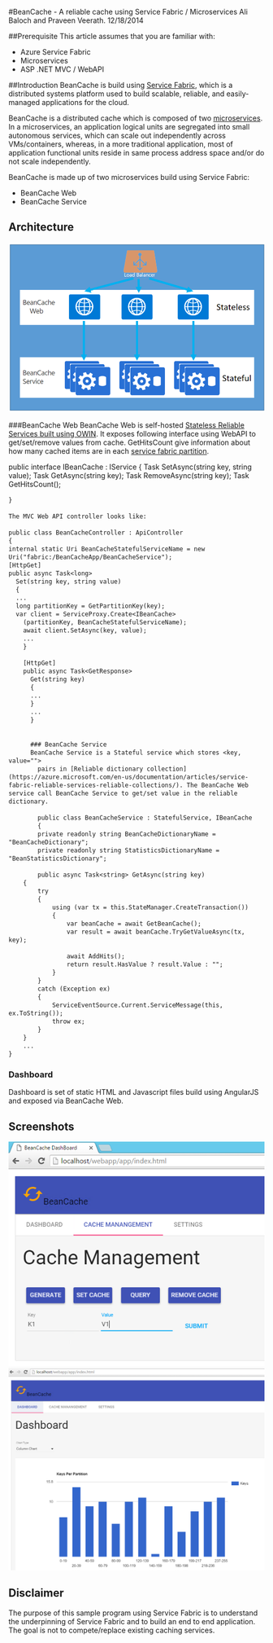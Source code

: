 <properties
   pageTitle="BeanCache"
   description="Simple cache using Service Fabric"
   services="service-fabric"
   documentationCenter=".net"
   authors="Ali Baloch, Praveen Veerath"
   manager=""
   editor=""/>

#BeanCache - A reliable cache using Service Fabric / Microservices
Ali Baloch and Praveen Veerath.
12/18/2014


##Prerequisite
This article assumes that you are familiar with:

- Azure Service Fabric
- Microservices
- ASP .NET MVC / WebAPI

##Introduction
BeanCache is build using [Service Fabric](https://azure.microsoft.com/en-us/documentation/articles/service-fabric-overview/), which is a distributed systems platform used to build scalable, reliable, and easily-managed applications for the cloud.

BeanCache is a distributed cache which is composed of two [microservices](https://msdn.microsoft.com/en-us/magazine/mt595752.aspx). In a microservices, an application logical units are segregated into small autonomous services, which can scale out independently across VMs/containers, whereas, in a more traditional application, most of application functional units reside in same process address space and/or do not scale independently.

BeanCache is made up of two microservices build using Service Fabric:

- BeanCache Web
- BeanCache Service

## Architecture

![BeanCache Architecture](https://raw.githubusercontent.com/alibaloch/BeanCache/master/images/Architecture.png)

###BeanCache Web
BeanCache Web is self-hosted [Stateless Reliable Services built using OWIN](https://azure.microsoft.com/en-us/documentation/articles/service-fabric-reliable-services-communication-webapi/). It exposes following interface using WebAPI to get/set/remove values from cache. GetHitsCount give information about how many cached items are in each [service fabric partition](https://azure.microsoft.com/en-us/documentation/articles/service-fabric-concepts-partitioning/).


public interface IBeanCache : IService
{
Task SetAsync(string key, string value);
Task<string>
  GetAsync(string key);
  Task RemoveAsync(string key);
  Task<long>
    GetHitsCount();

    }

    The MVC Web API controller looks like:

    public class BeanCacheController : ApiController
    {
    internal static Uri BeanCacheStatefulServiceName = new Uri("fabric:/BeanCacheApp/BeanCacheService");
    [HttpGet]
    public async Task<long>
      Set(string key, string value)
      {
      ...
      long partitionKey = GetPartitionKey(key);
      var client = ServiceProxy.Create<IBeanCache>
        (partitionKey, BeanCacheStatefulServiceName);
        await client.SetAsync(key, value);
        ...
        }

        [HttpGet]
        public async Task<GetResponse>
          Get(string key)
          {
          ...
          }
          ...
          }


          ### BeanCache Service
          BeanCache Service is a Stateful service which stores <key, value="">
            pairs in [Reliable dictionary collection](https://azure.microsoft.com/en-us/documentation/articles/service-fabric-reliable-services-reliable-collections/). The BeanCache Web service call BeanCache Service to get/set value in the reliable dictionary.

            public class BeanCacheService : StatefulService, IBeanCache
            {
            private readonly string BeanCacheDictionaryName = "BeanCacheDictionary";
            private readonly string StatisticsDictionaryName = "BeanStatisticsDictionary";

            public async Task<string> GetAsync(string key)
        {
            try
            {
                using (var tx = this.StateManager.CreateTransaction())
                {
                    var beanCache = await GetBeanCache();
                    var result = await beanCache.TryGetValueAsync(tx, key);

                    await AddHits();
                    return result.HasValue ? result.Value : "";
                }
            }
            catch (Exception ex)
            {
                ServiceEventSource.Current.ServiceMessage(this, ex.ToString());
                throw ex;
            }
        }
		...
	}


### Dashboard
Dashboard is set of static HTML and Javascript files build using AngularJS and exposed via BeanCache Web.

## Screenshots
![BeanCache Architecture](https://raw.githubusercontent.com/alibaloch/BeanCache/master/images/Dashboard2.png)
![BeanCache Architecture](https://raw.githubusercontent.com/alibaloch/BeanCache/master/images/Dashboard1.png)
## Disclaimer
The purpose of this sample program using Service Fabric is to understand the underpinning of Service Fabric and to build an end to end application. The goal is not to compete/replace existing caching services. 
